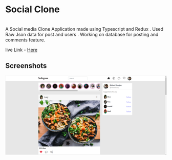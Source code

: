 # Social Clone
<br>
A Social media Clone Application made using Typescript and Redux . 
Used Raw Json data for post and users . Working on database for posting and comments feature.

live Link - [Here](https://social-clonee.netlify.app/)

## Screenshots
![linktrack](https://github.com/rishichourasia/soical-clone/blob/master/public/img/Screenshot%202021-10-29%20211923.png)

